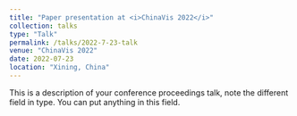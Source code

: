 ```yaml
---
title: "Paper presentation at <i>ChinaVis 2022</i>"
collection: talks
type: "Talk"
permalink: /talks/2022-7-23-talk
venue: "ChinaVis 2022"
date: 2022-07-23
location: "Xining, China"
---
```


This is a description of your conference proceedings talk, note the different field in type. You can put anything in this field.
